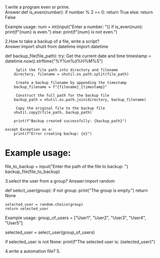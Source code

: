 
1.write a program even or prime.   
Answer:def is_even(number):
    if number % 2 == 0:
        return True
    else:
        return False

 Example usage:
num = int(input("Enter a number: "))
if is_even(num):
    print(f"{num} is even.")
else:
    print(f"{num} is not even.")

2.How to take a backup of a file, write a script?  
Answer:import shutil
from datetime import datetime

def backup_file(file_path):
    try:
         Get the current date and time
        timestamp = datetime.now().strftime("%Y%m%d%H%M%S")

         Split the file path into directory and filename
        directory, filename = shutil.os.path.split(file_path)

         Create a backup filename by appending the timestamp
        backup_filename = f"{filename}_{timestamp}"

         Construct the full path for the backup file
        backup_path = shutil.os.path.join(directory, backup_filename)

         Copy the original file to the backup file
        shutil.copy2(file_path, backup_path)

        print(f"Backup created successfully: {backup_path}")

    except Exception as e:
        print(f"Error creating backup: {e}")

# Example usage:
file_to_backup = input("Enter the path of the file to backup: ")
backup_file(file_to_backup)


3.select the user from a group?
Answer:import random

def select_user(group):
    if not group:
        print("The group is empty.")
        return None

    selected_user = random.choice(group)
    return selected_user

 Example usage:
group_of_users = ["User1", "User2", "User3", "User4", "User5"]

selected_user = select_user(group_of_users)

if selected_user is not None:
    print(f"The selected user is: {selected_user}")

4.write a automation file?
5.
